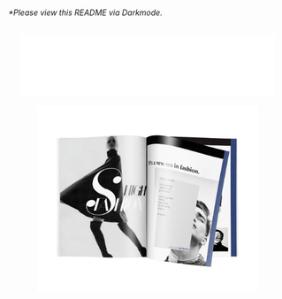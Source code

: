 ###### *Please view this README via Darkmode.

<a href="https://velog.io/@monimoni12">
  <p align="center">
    <img width="460" src="/assets/EunseoLeemac.png">
  </p>
</a>

<a href="https://velog.io/@monimoni12">
  <p align="center">
    <img width="400" src="/assets/magazine.png">
  </p>
</a>


